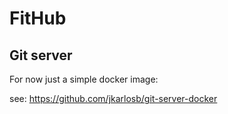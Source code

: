 # FitHub

## Git server

For now just a simple docker image: 

see: https://github.com/jkarlosb/git-server-docker
